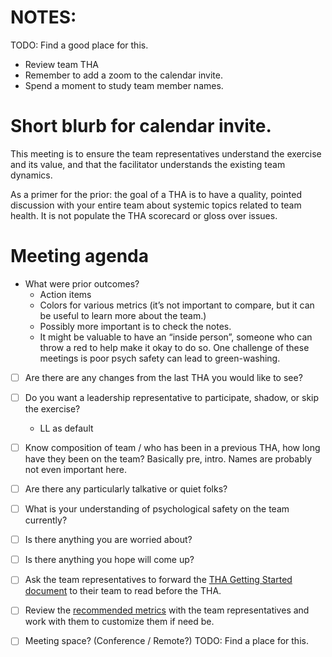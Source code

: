 # NOTES:

TODO: Find a good place for this.
- Review team THA
- Remember to add a zoom to the calendar invite.
- Spend a moment to study team member names.

# Short blurb for calendar invite.
This meeting is to ensure the team representatives understand the exercise and its value, and that the facilitator understands the existing team dynamics.

As a primer for the prior: the goal of a THA is to have a quality, pointed discussion with your entire team about systemic topics related to team health. It is not populate the THA scorecard or gloss over issues.

# Meeting agenda

- What were prior outcomes?
    - Action items
    - Colors for various metrics (it’s not important to compare, but it can be useful to learn more about the team.)
    - Possibly more important is to check the notes.
    - It might be valuable to have an “inside person”, someone who can throw a red to help make it okay to do so. One challenge of these meetings is poor psych safety can lead to green-washing.

- [ ] Are there are any changes from the last THA you would like to see?

- [ ] Do you want a leadership representative to participate, shadow, or skip the exercise?
    - LL as default

- [ ] Know composition of team / who has been in a previous THA, how long have they been on the team? Basically pre, intro. Names are probably not even important here.
- [ ] Are there any particularly talkative or quiet folks?

- [ ] What is your understanding of psychological safety on the team currently?

- [ ] Is there anything you are worried about?

- [ ] Is there anything you hope will come up?

- [ ] Ask the team representatives to forward the [THA Getting Started document](https://docs.google.com/document/d/1h34W05UgqHF935SNWxZK8hoSBYK-w3-wBwSPPr1FpD8/edit) to their team to read before the THA.

- [ ] Review the [recommended metrics](https://docs.google.com/spreadsheets/d/1d98EX4P0dyl99Pd9jJN6nZ4QvBm0GIKhD2RZkgnF03w/edit#gid=1805229700) with the team representatives and work with them to customize them if need be.

- [ ] Meeting space? (Conference / Remote?) TODO: Find a place for this.

